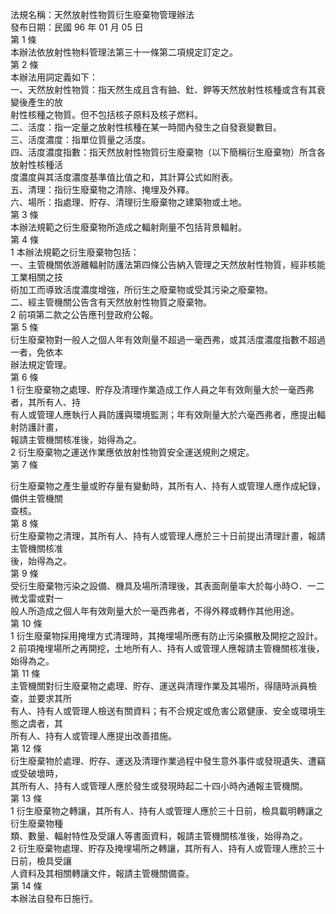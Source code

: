 法規名稱：天然放射性物質衍生廢棄物管理辦法  
發布日期：民國 96 年 01 月 05 日  
第 1 條  
本辦法依放射性物料管理法第三十一條第二項規定訂定之。  
第 2 條  
本辦法用詞定義如下：  
一、天然放射性物質：指天然生成且含有鈾、釷、鉀等天然放射性核種或含有其衰變後產生的放  
射性核種之物質。但不包括核子原料及核子燃料。  
二、活度：指一定量之放射性核種在某一時間內發生之自發衰變數目。  
三、活度濃度：指單位質量之活度。  
四、活度濃度指數：指天然放射性物質衍生廢棄物（以下簡稱衍生廢棄物）所含各放射性核種活  
度濃度與其活度濃度基準值比值之和，其計算公式如附表。  
五、清理：指衍生廢棄物之清除、掩埋及外釋。  
六、場所：指處理、貯存、清理衍生廢棄物之建築物或土地。  
第 3 條  
本辦法規範之衍生廢棄物所造成之輻射劑量不包括背景輻射。  
第 4 條  
1 本辦法規範之衍生廢棄物包括：  
一、主管機關依游離輻射防護法第四條公告納入管理之天然放射性物質，經非核能工業相關之技  
術加工而導致活度濃度增強，所衍生之廢棄物或受其污染之廢棄物。  
二、經主管機關公告含有天然放射性物質之廢棄物。  
2 前項第二款之公告應刊登政府公報。  
第 5 條  
衍生廢棄物對一般人之個人年有效劑量不超過一毫西弗，或其活度濃度指數不超過一者，免依本  
辦法規定管理。  
第 6 條  
1 衍生廢棄物之處理、貯存及清理作業造成工作人員之年有效劑量大於一毫西弗者，其所有人、持  
有人或管理人應執行人員防護與環境監測；年有效劑量大於六毫西弗者，應提出輻射防護計畫，  
報請主管機關核准後，始得為之。  
2 衍生廢棄物之運送作業應依放射性物質安全運送規則之規定。  
第 7 條  


衍生廢棄物之產生量或貯存量有變動時，其所有人、持有人或管理人應作成紀錄，備供主管機關  
查核。  
第 8 條  
衍生廢棄物之清理，其所有人、持有人或管理人應於三十日前提出清理計畫，報請主管機關核准  
後，始得為之。  
第 9 條  
受衍生廢棄物污染之設備、機具及場所清理後，其表面劑量率大於每小時○．一二微戈雷或對一  
般人所造成之個人年有效劑量大於一毫西弗者，不得外釋或轉作其他用途。  
第 10 條  
1 衍生廢棄物採用掩埋方式清理時，其掩埋場所應有防止污染擴散及開挖之設計。  
2 前項掩埋場所之再開挖，土地所有人、持有人或管理人應報請主管機關核准後，始得為之。  
第 11 條  
主管機關對衍生廢棄物之處理、貯存、運送與清理作業及其場所，得隨時派員檢查，並要求其所  
有人、持有人或管理人檢送有關資料；有不合規定或危害公眾健康、安全或環境生態之虞者，其  
所有人、持有人或管理人應提出改善措施。  
第 12 條  
衍生廢棄物於處理、貯存、運送及清理作業過程中發生意外事件或發現遺失、遭竊或受破壞時，  
其所有人、持有人或管理人應於發生或發現時起二十四小時內通報主管機關。  
第 13 條  
1 衍生廢棄物之轉讓，其所有人、持有人或管理人應於三十日前，檢具載明轉讓之衍生廢棄物種  
類、數量、輻射特性及受讓人等書面資料，報請主管機關核准後，始得為之。  
2 衍生廢棄物處理、貯存及掩埋場所之轉讓，其所有人、持有人或管理人應於三十日前，檢具受讓  
人資料及其相關轉讓文件，報請主管機關備查。  
第 14 條  
本辦法自發布日施行。  


